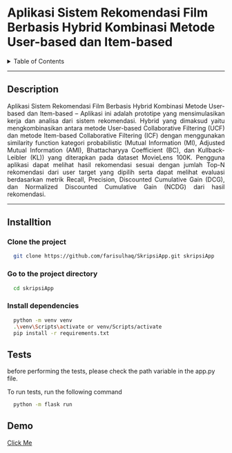 # Aplikasi Sistem Rekomendasi Film Berbasis Hybrid Kombinasi Metode User-based dan Item-based

<details>

<!-- ## Table of Contents -->

<summary>Table of Contents</summary>

- [Description](#description)
- [Installtion](#installtion)
  - [Clone the project](#clone-the-project)
  - [Go to the project directory](#go-to-the-project-directory)
  - [Install dependencies](#install-dependencies)
- [Tests](#tests)
- [Demo](#demo)

</details>

<hr>

## Description

<div align="justify">
Aplikasi Sistem Rekomendasi Film Berbasis Hybrid Kombinasi Metode User-based dan Item-based – Aplikasi ini adalah prototipe yang mensimulasikan kerja dan analisa dari sistem rekomendasi. Hybrid yang dimaksud yaitu mengkombinasikan antara metode User-based Collaborative Filtering (UCF) dan metode Item-based Collaborative Filtering (ICF) dengan menggunakan similarity function kategori probabilistic (Mutual Information (MI), Adjusted Mutual Information (AMI), Bhattacharyya Coefficient (BC), dan Kullback-Leibler (KL)) yang diterapkan pada dataset MovieLens 100K. Pengguna aplikasi dapat melihat hasil rekomendasi sesuai dengan jumlah Top-N rekomendasi dari user target yang dipilih serta dapat melihat evaluasi berdasarkan metrik Recall, Precision, Discounted Cumulative Gain (DCG), dan Normalized Discounted Cumulative Gain (NCDG) dari hasil rekomendasi.
</div>

<hr>

## Installtion

### Clone the project

```bash
  git clone https://github.com/farisulhaq/SkripsiApp.git skripsiApp
```

### Go to the project directory

```bash
  cd skripsiApp
```

### Install dependencies

```bash
  python -m venv venv
  .\venv\Scripts\activate or venv/Scripts/activate
  pip install -r requirements.txt
```

## Tests

before performing the tests, please check the path variable in the app.py file.

To run tests, run the following command

```bash
  python -m flask run
```

## Demo

[Click Me](https://jodfeza.sga.dom.my.id/)
